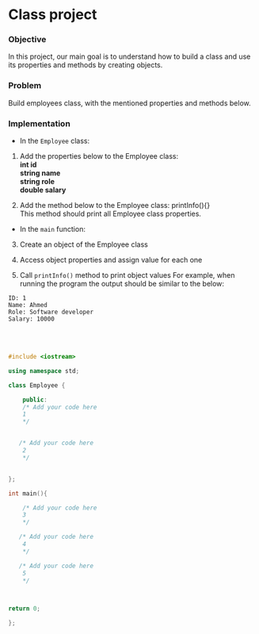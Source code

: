 # Class project

### Objective

In this project, our main goal is to understand how to build a class and use its properties and methods by creating objects.

### Problem

Build employees class, with the mentioned properties and methods below.

### Implementation

- In the `Employee` class:

1. Add the properties below to the Employee class:  
**int id**  
**string name**  
**string role**  
**double salary**  

2. Add the method below to the Employee class:
printInfo(){}  
This method should print all Employee class properties.


- In the `main` function:
3. Create an object of the Employee class

4. Access object properties and assign value for each one

5. Call `printInfo()` method to print object values
For example, when running the program the output should be similar to the below:
  
  
```
ID: 1
Name: Ahmed
Role: Software developer
Salary: 10000

```
<br/>
<br/>
  
```cpp
#include <iostream>

using namespace std;

class Employee {

    public:
    /* Add your code here 
    1
    */


   /* Add your code here 
    2
    */


};

int main(){

    /* Add your code here 
    3
    */

   /* Add your code here 
    4
    */

   /* Add your code here 
    5
    */



return 0;

};

```
